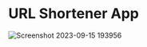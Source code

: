 
# URL Shortener App

![Screenshot 2023-09-15 193956](https://github.com/Ajay84sia/Mini-Projects/assets/98752820/b659af1a-55a7-44df-a5e7-cb67252cc2de)

